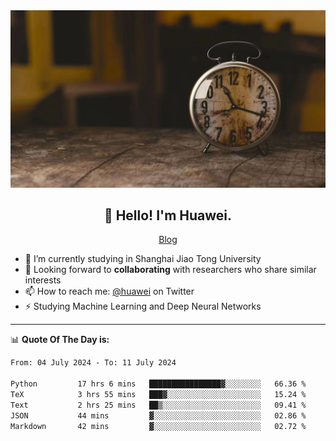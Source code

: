 <div align="center">
  <a href="https://github.com/JHW5981">
    <img src="./assets/background.jpg">
  </a>
</div>

<h2 align="center">👋 Hello! I'm Huawei.</h2>
<p align="center">
  <a href="https://blog.csdn.net/Edward__J?spm=1000.2115.3001.5343">Blog</a>
</p>


- 🔭 I’m currently studying in Shanghai Jiao Tong University
- 💬 Looking forward to **collaborating** with researchers who share similar interests
- 📫 How to reach me: [@huawei](https://twitter.com/yoohuaff) on Twitter
- ⚡ Studying Machine Learning and Deep Neural Networks

-------
📊 **Quote Of The Day is:**
<!--START_SECTION:waka-->

```txt
From: 04 July 2024 - To: 11 July 2024

Python         17 hrs 6 mins   ████████████████▓░░░░░░░░   66.36 %
TeX            3 hrs 55 mins   ███▓░░░░░░░░░░░░░░░░░░░░░   15.24 %
Text           2 hrs 25 mins   ██▒░░░░░░░░░░░░░░░░░░░░░░   09.41 %
JSON           44 mins         ▓░░░░░░░░░░░░░░░░░░░░░░░░   02.86 %
Markdown       42 mins         ▓░░░░░░░░░░░░░░░░░░░░░░░░   02.72 %
```

<!--END_SECTION:waka-->
